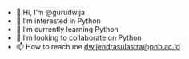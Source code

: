 - 👋 Hi, I’m @gurudwija
- 👀 I’m interested in Python
- 🌱 I’m currently learning Python
- 💞️ I’m looking to collaborate on Python
- 📫 How to reach me dwijendrasulastra@pnb.ac.id

<!---
gurudwija/gurudwija is a ✨ special ✨ repository because its `README.md` (this file) appears on your GitHub profile.
You can click the Preview link to take a look at your changes.
--->

